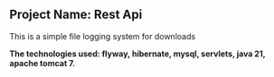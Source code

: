 ## Project Name: Rest Api

This is a simple file logging system for downloads

**The technologies used: flyway, hibernate, mysql, servlets, java 21, apache tomcat 7.**
